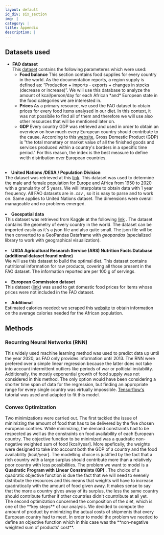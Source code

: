 ```yaml
---
layout: default
id_div: six_section
img: |
category: |
title: Appendix
description: |
---
```

<div class="row">
  <div class="col-sm-12 col-md-2"></div>
  <div class="col-sm-12 col-md-8">
   <p>
    <h2>Datasets used </h2>
   <ul>
     <li> <b>FAO dataset</b> <br>
       This <a href="http://www.fao.org/faostat/en/#data" target="_blank">dataset</a> contains the following parameteres which were used:
       <ul>
     <li>
       <b>Food balance</b>  
This section contains food supplies for every country in the world. As the documentation reports, a region supply is defined as: “Production + imports - exports + changes in stocks (decrease or increase)”.
We will use this database to analyze the amount of kcal/person/day for each African *and* European state in the food categories we are interested in. </li>
<li>
<b> Prices </b>
As a primary resource, we used the FAO dataset to obtain prices for every food items analysed in our diet. In this context, it was not possibile to find all of them and therefore we will use also other resources that will be mentioned later on.
         </li>
<li>
<b> GDP </b>
Every country GDP was retrieved and used in order to obtain an overview on how much every European country should contribute to the cause. According to this <a href="https://www.investopedia.com/terms/g/gdp.asp" target="_blank">website</a>, Gross Domestic Product (GDP) is "the total monetary or market value of all the finished goods and services produced within a country's borders in a specific time period." For this reason, the index is the best measure to define welth distribution over European countries.
         </li>
   </ul>
</ul>
 <br>
     <li> <b>United Nations /DESA / Population Division</b> <br>
The dataset was retrieved at this <a href="https://population.un.org/wpp/" target="_blank">link</a>. This dataset was used to determine the male and female population for Europe and Africa from 1950 to 2020 with a granularity of 5 years. We will interpolate to obtain data with 1 year frequency. All FAO datasets are in <i> .csv </i>, so it is easy to parse and to work on. Same applies to United Nations dataset. The dimensions were overall manageable and no problems emerged.</li>
     <br>
     <li> <b>Geospatial data </b><br>
This dataset was retrieved from Kaggle at the following <a href="https://www.kaggle.com/worldbank/world-development-indicators" target="_blank">link</a> . The dataset contains the geometry of every country in the world. The dataset can be imported easily as it's a json file and also quite small. The json file will be then converted to a GeoPandas Dataframe with <i> geopandas </i> (specialized library to work with geographical visualization).</li>
     <br>
      <li> <b>USDA Agricultural Research Service (ARS) Nutrition Facts Database (additional dataset found online) </b> <br>
      We will use this dataset to build the optimal diet. This dataset contains nutritional information for raw products, covering all those present in the FAO dataset. The information reported are per 100 g of servings.</li>
     <br>
     <li> <b>European Commission dataset</b> <br>
       This dataset (<a href="https://ec.europa.eu/info/food-farming-fisheries/farming/facts-and-figures/markets/prices/price-monitoring-sector/eu-prices-selected-representative-products_en"  target="_blank">link</a>) was used to get domestic food prices for items whose prices were not included in the FAO dataset.
     </li>
     <br>
       <li> <b> Additional </b><br>     
Estimated calories needed: we scraped this <a href="https://health.gov/dietaryguidelines/2015/guidelines/appendix-2/" target="_blank">website</a> to obtain information on the average calories needed for the African population. </li>
    </ul>
    </p>
  </div>
  <div class="col-sm-12 col-md-2"></div>
</div>

<div class="row">
  <div class="col-sm-12 col-md-2"></div>
  <div class="col-sm-12 col-md-8">
   <p>
    <h2>Methods </h2>
    <h3>Recurring Neural Networks (RNN)</h3>
    This widely used machine learning method was used to predict data up until the year 2020, as FAO only provides information until 2013. The RNN were prefered over a simple linear regression because the latter does not take into account intermittent outliers like periods of war or polticial instability. Additionally, the mostly exponential growth of food supply was not considered in this method. The only option would have been considering a shorter time span of data for the regression, but finding an appropriate range for every single country was virtually impossible. <a href="https://www.tensorflow.org/tutorials/structured_data/time_series" target="_blank">Tensorflow's</a> tutorial was used and adapted to fit this model.
    <h3>Convex Optimization  </h3>
    Two minimizations were carried out. The first tackled the issue of minimizing the amount of food that has to be delivered by the five chosen european contries. While minimizing, the demand constraints had to be respected as well as the constraints on food availability of each European country. The objective function to be minimized was a quadratic non-negative weighted sum of food [kcal/year]. More spefically, the weights were designed to take into account both the GDP of a country and the food availability [kcal/year]. The modelling choice is justified by the fact that a rich country with a large surplus should contribute more than a relatively poor country with less possibilities. The problem we want to model is a <b> Quadratic Program with Linear Constraints (QP) </b>. The choice of a quadratic objective function is due the fact that we will need to evenely distribute the resources and this means that weights will have to increase quadratically with the amount of food given away. It makes sense to say that the more a country gives away of its surplus, the less the same country should contribute further if other countries didn't countribute at all yet.
    <br>
The second optimization concerned the composition of the diet, which is one of the **key steps** of our analysis. We decided to compute the amount of product by minimizing the actual costs of shipments that every European country had to meet. In order to model the problem we needed to define an objective function which in this case was the **non-negative weighted sum of products' cost**.
       </p>
  </div>
  <div class="col-sm-12 col-md-2"></div>
</div>


<script>
$(document).ready(function() {

  $("#six_section").removeClass("content-section-b");
  $("#six_section").addClass("content-section-black");
});

</script>
